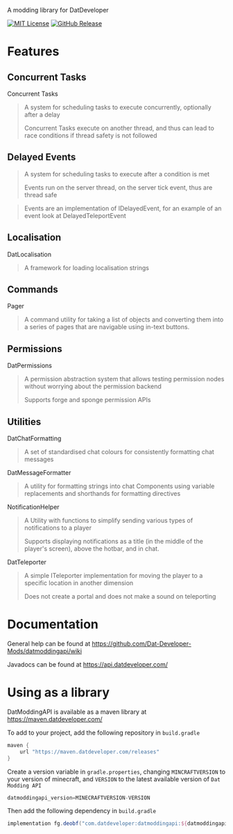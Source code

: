 A modding library for DatDeveloper

[![MIT License](https://img.shields.io/badge/License-MIT-green.svg)](https://opensource.org/licenses/)
[![GitHub Release](https://img.shields.io/github/release/Dat-Developer-Mods/datmoddingapi.svg?style=flat)]()

# Features
## Concurrent Tasks
Concurrent Tasks
> A system for scheduling tasks to execute concurrently, optionally after a delay
> 
> Concurrent Tasks execute on another thread, and thus can lead to race conditions if thread safety is not followed

## Delayed Events
> A system for scheduling tasks to execute after a condition is met
> 
> Events run on the server thread, on the server tick event, thus are thread safe

> Events are an implementation of IDelayedEvent, for an example of an event look at DelayedTeleportEvent

## Localisation
DatLocalisation
> A framework for loading localisation strings

## Commands
Pager
> A command utility for taking a list of objects and converting them into a series of pages that are navigable using in-text buttons.

## Permissions
DatPermissions
> A permission abstraction system that allows testing permission nodes without worrying about the permission backend
>
> Supports forge and sponge permission APIs

## Utilities
DatChatFormatting
> A set of standardised chat colours for consistently formatting chat messages
>

DatMessageFormatter
> A utility for formatting strings into chat Components using variable replacements and shorthands for formatting directives

NotificationHelper
> A Utility with functions to simplify sending various types of notifications to a player
> 
> Supports displaying notifications as a title (in the middle of the player's screen), above the hotbar, and in chat.

DatTeleporter
> A simple ITeleporter implementation for moving the player to a specific location in another dimension 
>
> Does not create a portal and does not make a sound on teleporting


# Documentation
General help can be found at https://github.com/Dat-Developer-Mods/datmoddingapi/wiki

Javadocs can be found at https://api.datdeveloper.com/

# Using as a library
DatModdingAPI is available as a maven library at https://maven.datdeveloper.com/

To add to your project, add the following repository in `build.gradle`
```groovy
maven {
    url "https://maven.datdeveloper.com/releases"
}
```

Create a version variable in `gradle.properties`, changing `MINCRAFTVERSION` to your version of minecraft, and `VERSION`
to the latest available version of `Dat Modding API`
```groovy
datmoddingapi_version=MINECRAFTVERSION-VERSION
```

Then add the following dependency in `build.gradle`
```groovy
implementation fg.deobf("com.datdeveloper:datmoddingapi:${datmoddingapi_version}")
```
